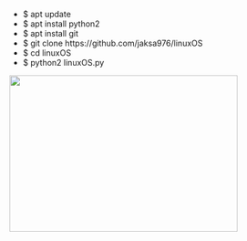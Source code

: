 <ul>
<li>$ apt update</li>
<li>$ apt install python2</li>
<li>$ apt install git</li>
<li>$ git clone https://github.com/jaksa976/linuxOS</li>
<li>$ cd linuxOS</li>
<li>$ python2 linuxOS.py</li></ul><div class="separator" style="clear: both; text-align: center;"><a href="https://1.bp.blogspot.com/-XY9gHMEy7XI/X-AXLEBFdHI/AAAAAAAAB0k/tXE7D296VrkAnkpI6vISmNdpevEZZRH6QCLcBGAsYHQ/s692/2020-12-20_02-36.png" imageanchor="1" style="clear: left; float: left; margin-bottom: 1em; margin-right: 1em;"><img border="0" data-original-height="474" data-original-width="692" height="274" src="https://1.bp.blogspot.com/-XY9gHMEy7XI/X-AXLEBFdHI/AAAAAAAAB0k/tXE7D296VrkAnkpI6vISmNdpevEZZRH6QCLcBGAsYHQ/w400-h274/2020-12-20_02-36.png" width="400" /></a></div><br /><div class="separator" style="clear: both; text-align: center;"><br /></div><br /><div style="text-align: left;"><br /></div></div>
